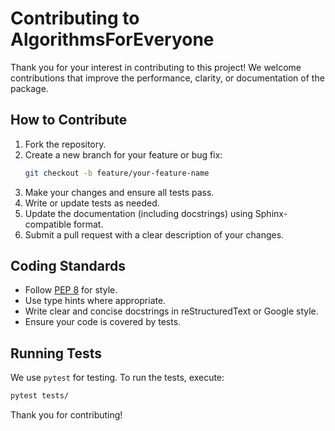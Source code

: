 # Contributing to AlgorithmsForEveryone

Thank you for your interest in contributing to this project! We welcome contributions
that improve the performance, clarity, or documentation of the package.

## How to Contribute

1. Fork the repository.
2. Create a new branch for your feature or bug fix:
    ```bash
   git checkout -b feature/your-feature-name
    ```
3. Make your changes and ensure all tests pass.
4. Write or update tests as needed.
5. Update the documentation (including docstrings) using Sphinx-compatible format.
6. Submit a pull request with a clear description of your changes.

## Coding Standards

- Follow [PEP 8](https://www.python.org/dev/peps/pep-0008/) for style.
- Use type hints where appropriate.
- Write clear and concise docstrings in reStructuredText or Google style.
- Ensure your code is covered by tests.

## Running Tests

We use `pytest` for testing. To run the tests, execute:

```bash
pytest tests/
```

Thank you for contributing!